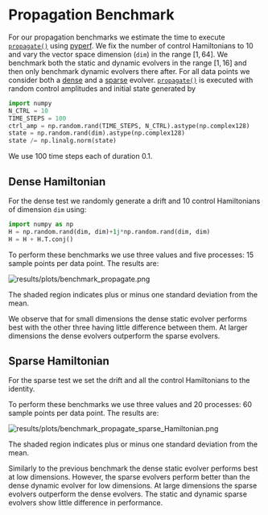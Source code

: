 # Propagation Benchmark

For our propagation benchmarks we estimate the time to execute [``propagate()``](../reference/_autosummary/pyste.evolvers.DenseUnitaryEvolver.rst#pyste.evolvers.DenseUnitaryEvolver.propagate) using [pyperf](https://github.com/psf/pyperf). We fix the number of control Hamiltonians to 10 and vary the vector space dimension (``dim``) in the range $\left[1, 64\right]$. We benchmark both the static and dynamic evolvers in the range $\left[1, 16\right]$ and then only benchmark dynamic evolvers there after. For all data points we consider both a [dense](../reference/_autosummary/pyste.evolvers.DenseUnitaryEvolver.rst) and a [sparse](../reference/_autosummary/pyste.evolvers.SparseUnitaryEvolver.rst) evolver. [``propagate()``](../reference/_autosummary/pyste.evolvers.DenseUnitaryEvolver.rst#pyste.evolvers.DenseUnitaryEvolver.propagate) is executed with random control amplitudes and initial state generated by
```python
import numpy
N_CTRL = 10
TIME_STEPS = 100
ctrl_amp = np.random.rand(TIME_STEPS, N_CTRL).astype(np.complex128)
state = np.random.rand(dim).astype(np.complex128)
state /= np.linalg.norm(state)
```
We use 100 time steps each of duration 0.1.



## Dense Hamiltonian

For the dense test we randomly generate a drift and 10 control Hamiltonians of dimension ``dim`` using:
```python
import numpy as np
H = np.random.rand(dim, dim)+1j*np.random.rand(dim, dim)
H = H + H.T.conj()
```

To perform these benchmarks we use three values and five processes: 15 sample points per data point. The results are:

![results/plots/benchmark_propagate.png](results/plots/benchmark_propagate.png)

The shaded region indicates plus or minus one standard deviation from the mean.

We observe that for small dimensions the dense static evolver performs best with the other three having little difference between them. At larger dimensions the dense evolvers outperform the sparse evolvers.

## Sparse Hamiltonian

For the sparse test we set the drift and all the control Hamiltonians to the identity.

To perform these benchmarks we use three values and 20 processes: 60 sample points per data point. The results are:

![results/plots/benchmark_propagate_sparse_Hamiltonian.png](results/plots/benchmark_propagate_sparse_Hamiltonian.png)

The shaded region indicates plus or minus one standard deviation from the mean.

Similarly to the previous benchmark the dense static evolver performs best at low dimensions. However, the sparse evolvers perform better than the dense dynamic evolver for low dimensions. At large dimensions the sparse evolvers outperform the dense evolvers. The static and dynamic sparse evolvers show little difference in performance.